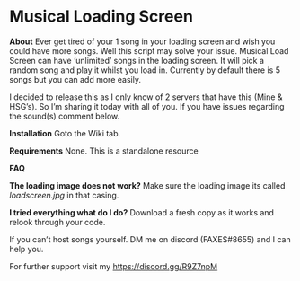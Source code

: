 # Musical Loading Screen
**About**
Ever get tired of your 1 song in your loading screen and wish you could have more songs. Well this script may solve your issue. Musical Load Screen can have ‘unlimited’ songs in the loading screen. It will pick a random song and play it whilst you load in. Currently by default there is 5 songs but you can add more easily.

I decided to release this as I only know of 2 servers that have this (Mine & HSG’s). So I’m sharing it today with all of you. If you have issues regarding the sound(s) comment below.

**Installation**
Goto the Wiki tab.

**Requirements**
None. This is a standalone resource

**FAQ**

**The loading image does not work?**
Make sure the loading image its called *loadscreen.jpg* in that casing.

**I tried everything what do I do?**
Download a fresh copy as it works and relook through your code.

If you can’t host songs yourself. DM me on discord (FAXES#8655) and I can help you.

For further support visit my https://discord.gg/R9Z7npM
